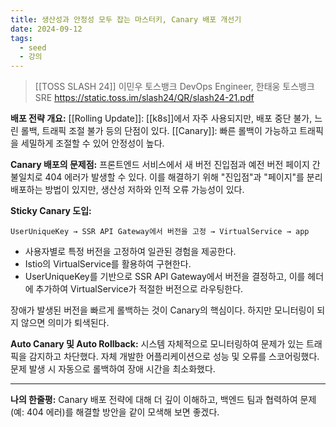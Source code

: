 ```yaml
---
title: 생산성과 안정성 모두 잡는 마스터키, Canary 배포 개선기
date: 2024-09-12
tags:
  - seed
  - 강의
---
```


> [[TOSS SLASH 24]]
> 이민우 토스뱅크 DevOps Engineer, 한태웅 토스뱅크 SRE
> https://static.toss.im/slash24/QR/slash24-21.pdf

**배포 전략 개요:**
[[Rolling Update]]: [[k8s]]에서 자주 사용되지만, 배포 중단 불가, 느린 롤백, 트래픽 조절 불가 등의 단점이 있다.
[[Canary]]: 빠른 롤백이 가능하고 트래픽을 세밀하게 조절할 수 있어 안정성이 높다.

**Canary 배포의 문제점:**
프론트엔드 서비스에서 새 버전 진입점과 예전 버전 페이지 간 불일치로 404 에러가 발생할 수 있다.
이를 해결하기 위해 "진입점"과 "페이지"를 분리 배포하는 방법이 있지만, 생산성 저하와 인적 오류 가능성이 있다.

**Sticky Canary 도입:**
```
UserUniqueKey → SSR API Gateway에서 버전을 고정 → VirtualService → app
```

- 사용자별로 특정 버전을 고정하여 일관된 경험을 제공한다.
- Istio의 VirtualService를 활용하여 구현한다.
- UserUniqueKey를 기반으로 SSR API Gateway에서 버전을 결정하고, 이를 헤더에 추가하여 VirtualService가 적절한 버전으로 라우팅한다.

장애가 발생된 버전을 빠르게 롤백하는 것이 Canary의 핵심이다.
하지만 모니터링이 되지 않으면 의미가 퇴색된다.

**Auto Canary 및 Auto Rollback:**
시스템 자체적으로 모니터링하여 문제가 있는 트래픽을 감지하고 차단했다.
자체 개발한 어플리케이션으로 성능 및 오류를 스코어링했다.
문제 발생 시 자동으로 롤백하여 장애 시간을 최소화했다.

---

**나의 한줄평:**
Canary 배포 전략에 대해 더 깊이 이해하고, 백엔드 팀과 협력하여 문제(예: 404 에러)를 해결할 방안을 같이 모색해 보면 좋겠다.